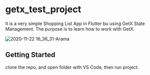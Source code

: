 # getx_test_project
It is a very simple Shopping List App in Flutter bu using GetX State Management. The purpose is to learn how to work with GetX.

![2020-11-22 16_36_31-Arama](https://user-images.githubusercontent.com/36234545/99905282-f6cf2880-2ce0-11eb-9d53-2284a59d24d0.png)

## Getting Started
clone the repo, and open folder with VS Code, then run project.
